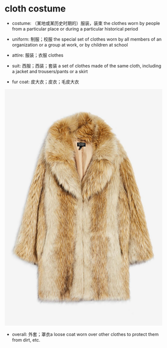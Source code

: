 # cloth costume

- costume: （某地或某历史时期的）服装，装束 the clothes worn by people from a particular place or during a particular historical period
- uniform: 制服；校服 the special set of clothes worn by all members of an organization or a group at work, or by children at school
- attire: 服装；衣服 clothes
- suit: 西服；西装；套装 a set of clothes made of the same cloth, including a jacket and trousers/pants or a skirt

- fur coat: 皮大衣；皮衣；毛皮大衣

![fur coat](images/fur_coat.jpg)

- overall: 外套；罩衣a loose coat worn over other clothes to protect them from dirt, etc.
